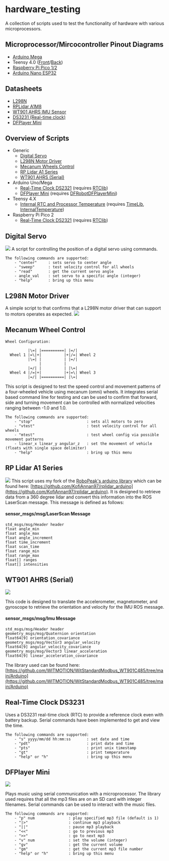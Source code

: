 # hardware_testing
A collection of scripts used to test the functionality of hardware with various microprocessors.  

## Microprocessor/Mircocontroller Pinout Diagrams
- [Arduino Mega](/pinouts/arduino_mega_2560_r3.pdf)
- Teensy 4.0 ([Front](/pinouts/teeny_40_front.pdf)/[Back](/pinouts/teeny_40_back.pdf))
- [Raspberry Pi Pico 1/2](/pinouts/raspberry_pi_pico_2.pdf)
- [Arduino Nano ESP32](/pinouts/arduino_nano_esp32.pdf)

## Datasheets
- [L298N](/datasheets/l298-1849437.pdf)
- [RPLidar A1M8](/datasheets/LD108_SLAMTEC_rplidar_datasheet_A1M8_v3.0_en.pdf)
- [WT901 AHRS IMU Sensor](/datasheets/WT901%20Datasheet.pdf)
- [DS3231 (Real-time clock)](/datasheets/DS3231.pdf)
- [DFPlayer Mini](/datasheets/Datasheet%20DFR0299%20DFPlayer%20Mini%20Manual.pdf)

## Overview of Scripts
- Generic
	- [Digital Servo](/generic/test_servo/test_servo.ino) 
	- [L298N Motor Driver](/generic/test_motor_driver/test_motor_driver.ino)
	- [Mecanum Wheels Control](/generic/test_mechanum_control/test_mechanum_control.ino)
	- [RP Lidar A1 Series](/generic/test_rplidar_a1/test_rplidar_a1.ino)
	- [WT901 AHRS (Serial)](/generic/test_wt901_serial/test_wt901_serial.ino)
- Arduino Uno/Mega 
	- [Real-Time Clock DS2321](/arduino_mega/test_rtc_DS3231/test_rtc_DS3231.ino) (requires [RTClib](https://github.com/adafruit/RTClib))
	- [DFPlayer Mini](/arduino_mega/test_dfplayer_mini/test_dfplayer_mini.ino) (requires [DFRobotDFPlayerMini](https://github.com/DFRobot/DFRobotDFPlayerMini))
- Teensy 4.X
	- [Internal RTC and Processor Temperature](/teensy_4/test_internal_rtc_and_temp/test_internal_rtc_and_temp.ino) (requires [TimeLib](https://github.com/PaulStoffregen/Time), [InternalTemperature](https://github.com/LAtimes2/InternalTemperature))
- Raspberry Pi Pico 2
	- [Real-Time Clock DS2321](/arduino_mega/test_rtc_DS3231/test_rtc_DS3231.ino) (requires [RTClib](https://github.com/adafruit/RTClib))

## Digital Servo
![](/img/hiwonder_hps-2018.jpg)
A script for controlling the position of a digital servo using commands.

```
The following commands are supported:
	- "center"     : sets servo to center angle
	- "sweep"      : test velocity control for all wheels
	- "read"       : get the current servo angle
	- angle_val    : set servo to a specific angle (integer)
	- "help"       : bring up this menu
```

## L298N Motor Driver
A simple script to that confirms that a L298N motor driver that can support to motors operates as expected. 
![](/img/l298n_motor_driver.jpg)


## Mecanum Wheel Control
```
Wheel Configuration:

          |\=| |==========| |=/|
  Wheel 1 |=\|+|          |+|/=| Wheel 2
          |\=| |          | |=/|
               |          |
          |=/| |          | |\=|
  Wheel 4 |/=|+|          |+|=\| Wheel 3
          |=/| |==========| |\=|

```
This script is designed to test the speed control and movement patterns of a four-wheeled vehicle using mecanum (omni) wheels. It integrates serial based command line for testing and can be used to confirm that forward, side and turning movement can be controlled with normalized velocities ranging between -1.0 and 1.0.

```
The following commands are supported:
	- "stop"                        : sets all motors to zero
	- "vtest"                       : test velocity control for all wheels
	- "mtest"                       : test wheel config via possible movement patterns
	- linear_x linear_y angular_z   : set the movement of vehicle (floats with single space delimiter)
	- "help"                        : bring up this menu
```

## RP Lidar A1 Series
![](/img/rplidar_a1m8.jpg)
This script uses my fork of the [RoboPeak's arduino library](https://github.com/robopeak/rplidar_arduino) which can be found here: [https://github.com/KofiAnnan97/rplidar_arduino](https://github.com/KofiAnnan97/rplidar_arduino). It is designed to retrieve data from a 360 degree lidar and convert this information into the ROS LaserScan message. This message is defined as follows:

#### sensor_msgs/msg/LaserScan Message
```
std_msgs/msg/Header header
float angle_min
float angle_max
float angle_increment
float time_increment
float scan_time
float range_min
float range_max
float[] ranges
float[] intensities
```

## WT901 AHRS (Serial)
![](/img/wt901.jpg)

This code is designed to translate the accelerometer, magnetometer, and gyroscope to retrieve the orientation and velocity for the IMU ROS message. 
#### sensor_msgs/msg/Imu Message
```
std_msgs/msg/Header header
geometry_msgs/msg/Quaternion orientation
float64[9] orientation_covariance
geometry_msgs/msg/Vector3 angular_velocity
float64[9] angular_velocity_covariance
geometry_msgs/msg/Vector3 linear_acceleration
float64[9] linear_acceleration_covariance
```
The library used can be found here: [https://github.com/WITMOTION/WitStandardModbus_WT901C485/tree/main/Arduino](https://github.com/WITMOTION/WitStandardModbus_WT901C485/tree/main/Arduino)


## Real-Time Clock DS3231
Uses a DS3231 real-time clock (RTC) to provide a reference clock even with battery backup. Serial commands have been implemented to get and view the time.
```
The following commands are supported:
	- "s" yyyy/mm/dd hh:mm:ss       : set date and time
	- "pdt"                         : print date and time
	- "pts"                         : print unix timestamp
	- "gt"                          : print temperature
	- "help" or "h"                 : bring up this menu
```

## DFPlayer Mini
![](/img/dfplayer_mini.jpg)

Plays music using serial communication with a microprocessor. The library used requires that all the mp3 files are on an SD card with integer filenames. Serial commands can be used to interact with the music files.
```
The following commands are supported:
	- "p" num               : play specified mp3 file (default is 1)
	- "|>"                  : continue mp3 playback
	- "||"                  : pause mp3 playback
	- "<<"                  : go to previous mp3
	- ">>"                  : go to next mp3
	- "v" num               : set the volume (integer)
	- "gv"                  : get the current volume
	- "gm"                  : get the current mp3 file number
	- "help" or "h"         : bring up this menu
``` 